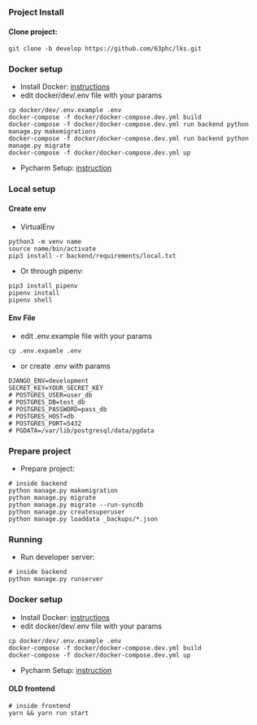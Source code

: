 ### Project Install 

#### Clone project: 
```
git clone -b develop https://github.com/63phc/lks.git
```
### Docker setup
 - Install Docker: [instructions](https://docs.docker.com/install/linux/docker-ce/ubuntu/#supported-storage-drivers) 
 - edit docker/dev/.env file with your params

```
cp docker/dev/.env.example .env
docker-compose -f docker/docker-compose.dev.yml build
docker-compose -f docker/docker-compose.dev.yml run backend python manage.py makemigrations
docker-compose -f docker/docker-compose.dev.yml run backend python manage.py migrate
docker-compose -f docker/docker-compose.dev.yml up

```
 - Pycharm Setup: [instruction](https://www.jetbrains.com/help/pycharm/docker.html)


### Local setup
#### Create env
- VirtualEnv
```
python3 -m venv name
source name/bin/activate 
pip3 install -r backend/requirements/local.txt
```
- Or through pipenv:
```
pip3 install pipenv
pipenv install
pipenv shell
```

#### Env File
- edit .env.example file with your params
```
cp .env.expamle .env
```
- or create .env with params
```
DJANGO_ENV=development
SECRET_KEY=YOUR_SECRET_KEY
# POSTGRES_USER=user_db
# POSTGRES_DB=test_db
# POSTGRES_PASSWORD=pass_db
# POSTGRES_HOST=db
# POSTGRES_PORT=5432
# PGDATA=/var/lib/postgresql/data/pgdata

```

### Prepare project
 - Prepare project:

```
# inside backend
python manage.py makemigration
python manage.py migrate
python manage.py migrate --run-syncdb
python manage.py createsuperuser
python manage.py loaddata _backups/*.json
```

### Running
 - Run developer server:

```
# inside backend
python manage.py runserver
```

### Docker setup
 - Install Docker: [instructions](https://docs.docker.com/install/linux/docker-ce/ubuntu/#supported-storage-drivers) 
 - edit docker/dev/.env file with your params

```
cp docker/dev/.env.example .env
docker-compose -f docker/docker-compose.dev.yml build
docker-compose -f docker/docker-compose.dev.yml up
```
 - Pycharm Setup: [instruction](https://www.jetbrains.com/help/pycharm/docker.html)


#### OLD frontend
```
# inside frontend
yarn && yarn run start
```
